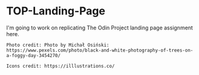 # TOP-Landing-Page
I'm going to work on replicating The Odin Project landing page assignment here.
    
    Photo credit: Photo by Michał Osiński: https://www.pexels.com/photo/black-and-white-photography-of-trees-on-a-foggy-day-3454270/

    Icons credit: https://illlustrations.co/